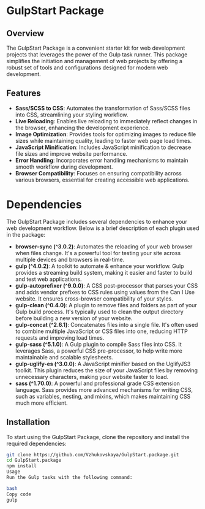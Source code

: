 # GulpStart Package

## Overview
The GulpStart Package is a convenient starter kit for web development projects that leverages the power of the Gulp task runner. This package simplifies the initiation and management of web projects by offering a robust set of tools and configurations designed for modern web development.

## Features
- **Sass/SCSS to CSS**: Automates the transformation of Sass/SCSS files into CSS, streamlining your styling workflow.
- **Live Reloading**: Enables live reloading to immediately reflect changes in the browser, enhancing the development experience.
- **Image Optimization**: Provides tools for optimizing images to reduce file sizes while maintaining quality, leading to faster web page load times.
- **JavaScript Minification**: Includes JavaScript minification to decrease file sizes and improve website performance.
- **Error Handling**: Incorporates error handling mechanisms to maintain smooth workflow during development.
- **Browser Compatibility**: Focuses on ensuring compatibility across various browsers, essential for creating accessible web applications.

# Dependencies
The GulpStart Package includes several dependencies to enhance your web development workflow. Below is a brief description of each plugin used in the package:

- **browser-sync (^3.0.2)**: Automates the reloading of your web browser when files change. It's a powerful tool for testing your site across multiple devices and browsers in real-time.
- **gulp (^4.0.2)**: A toolkit to automate & enhance your workflow. Gulp provides a streaming build system, making it easier and faster to build and test web applications.
- **gulp-autoprefixer (^9.0.0)**: A CSS post-processor that parses your CSS and adds vendor prefixes to CSS rules using values from the Can I Use website. It ensures cross-browser compatibility of your styles.
- **gulp-clean (^0.4.0)**: A plugin to remove files and folders as part of your Gulp build process. It's typically used to clean the output directory before building a new version of your website.
- **gulp-concat (^2.6.1)**: Concatenates files into a single file. It's often used to combine multiple JavaScript or CSS files into one, reducing HTTP requests and improving load times.
- **gulp-sass (^5.1.0)**: A Gulp plugin to compile Sass files into CSS. It leverages Sass, a powerful CSS pre-processor, to help write more maintainable and scalable stylesheets.
- **gulp-uglify-es (^3.0.0)**: A JavaScript minifier based on the UglifyJS3 toolkit. This plugin reduces the size of your JavaScript files by removing unnecessary characters, making your website faster to load.
- **sass (^1.70.0)**: A powerful and professional grade CSS extension language. Sass provides more advanced mechanisms for writing CSS, such as variables, nesting, and mixins, which makes maintaining CSS much more efficient.


## Installation
To start using the GulpStart Package, clone the repository and install the required dependencies:

```bash
git clone https://github.com/Vzhukovskaya/GulpStart.package.git
cd GulpStart.package
npm install
Usage
Run the Gulp tasks with the following command:

bash
Copy code
gulp

